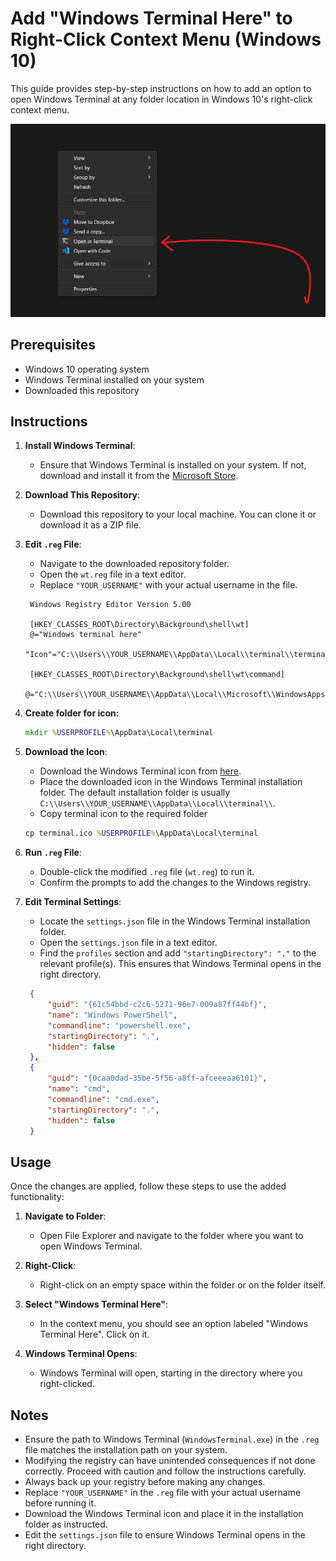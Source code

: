 # Add "Windows Terminal Here" to Right-Click Context Menu (Windows 10)

This guide provides step-by-step instructions on how to add an option to open Windows Terminal at any folder location in Windows 10's right-click context menu.

![OpenInTerminal](./img/wt_img.jpg)

## Prerequisites

- Windows 10 operating system
- Windows Terminal installed on your system
- Downloaded this repository

## Instructions

1. **Install Windows Terminal**:
   - Ensure that Windows Terminal is installed on your system. If not, download and install it from the [Microsoft Store](https://www.microsoft.com/en-us/p/windows-terminal/9n0dx20hk701).

2. **Download This Repository**:
   - Download this repository to your local machine. You can clone it or download it as a ZIP file.

3. **Edit `.reg` File**:
   - Navigate to the downloaded repository folder.
   - Open the `wt.reg` file in a text editor.
   - Replace `"YOUR_USERNAME"` with your actual username in the file.

   ```reg
    Windows Registry Editor Version 5.00

    [HKEY_CLASSES_ROOT\Directory\Background\shell\wt]
    @="Windows terminal here"
    "Icon"="C:\\Users\\YOUR_USERNAME\\AppData\\Local\\terminal\\terminal.ico"

    [HKEY_CLASSES_ROOT\Directory\Background\shell\wt\command]
    @="C:\\Users\\YOUR_USERNAME\\AppData\\Local\\Microsoft\\WindowsApps\\wt.exe"
   ```

4. **Create folder for icon:**

    ```cmd
    mkdir %USERPROFILE%\AppData\Local\terminal
    ```

5. **Download the Icon**:
   - Download the Windows Terminal icon from [here](terminal.ico).
   - Place the downloaded icon in the Windows Terminal installation folder. The default installation folder is usually `C:\\Users\\YOUR_USERNAME\\AppData\\Local\\terminal\\`.
   - Copy terminal icon to the required folder
    ```cmd
    cp terminal.ico %USERPROFILE%\AppData\Local\terminal
    ```

6. **Run `.reg` File**:
   - Double-click the modified `.reg` file (`wt.reg`) to run it.
   - Confirm the prompts to add the changes to the Windows registry.



7. **Edit Terminal Settings**:
   - Locate the `settings.json` file in the Windows Terminal installation folder.
   - Open the `settings.json` file in a text editor.
   - Find the `profiles` section and add `"startingDirectory": "."` to the relevant profile(s). This ensures that Windows Terminal opens in the right directory.
   ```json
    {
        "guid": "{61c54bbd-c2c6-5271-96e7-009a87ff44bf}",
        "name": "Windows PowerShell",
        "commandline": "powershell.exe",
        "startingDirectory": ".",
        "hidden": false
    },
    {
        "guid": "{0caa0dad-35be-5f56-a8ff-afceeeaa6101}",
        "name": "cmd",
        "commandline": "cmd.exe",
        "startingDirectory": ".",
        "hidden": false
    }                                                                                           
   ```

## Usage

Once the changes are applied, follow these steps to use the added functionality:

1. **Navigate to Folder**:
   - Open File Explorer and navigate to the folder where you want to open Windows Terminal.

2. **Right-Click**:
   - Right-click on an empty space within the folder or on the folder itself.

3. **Select "Windows Terminal Here"**:
   - In the context menu, you should see an option labeled "Windows Terminal Here". Click on it.

4. **Windows Terminal Opens**:
   - Windows Terminal will open, starting in the directory where you right-clicked.

## Notes

- Ensure the path to Windows Terminal (`WindowsTerminal.exe`) in the `.reg` file matches the installation path on your system.
- Modifying the registry can have unintended consequences if not done correctly. Proceed with caution and follow the instructions carefully.
- Always back up your registry before making any changes.
- Replace `"YOUR_USERNAME"` in the `.reg` file with your actual username before running it.
- Download the Windows Terminal icon and place it in the installation folder as instructed.
- Edit the `settings.json` file to ensure Windows Terminal opens in the right directory.
